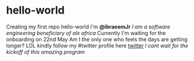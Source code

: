 # hello-world
Creating my first repo hello-world
I'm __@ibraeemJr__
_I am a software engineering beneficiary of alx africa_
Currently I'm waiting for the onboarding on 22nd May
Am I the only one who feels the days are getting longer? LOL
kindly follow my #twitter profile here [twitter](https://twitter.co/ibraeemJr)
_I cant wait for the kickoff of this amazing program_
